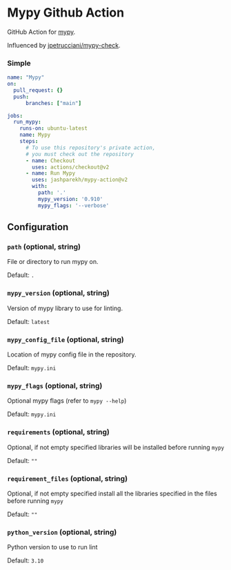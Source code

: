 # Mypy Github Action

GitHub Action for [mypy](https://mypy.readthedocs.io/en/master/).

Influenced by [jpetrucciani/mypy-check](https://github.com/jpetrucciani/mypy-check). 

### Simple

```yaml
name: "Mypy"
on:
  pull_request: {}
  push:
      branches: ["main"]

jobs:
  run_mypy:
    runs-on: ubuntu-latest
    name: Mypy
    steps:
      # To use this repository's private action,
      # you must check out the repository
      - name: Checkout
        uses: actions/checkout@v2
      - name: Run Mypy
        uses: jashparekh/mypy-action@v2
        with:
          path: '.'
          mypy_version: '0.910'
          mypy_flags: '--verbose'
```

## Configuration

### `path` (optional, string)

File or directory to run mypy on.

Default: `.`

### `mypy_version` (optional, string)

Version of mypy library to use for linting.

Default: `latest`

### `mypy_config_file` (optional, string)

Location of mypy config file in the repository.

Default: `mypy.ini`

### `mypy_flags` (optional, string)

Optional mypy flags (refer to `mypy --help`)

Default: `mypy.ini`

### `requirements` (optional, string)

Optional, if not empty specified libraries will be installed before running `mypy`

Default: `""`

### `requirement_files` (optional, string)

Optional, if not empty specified install all the libraries specified in the files before running `mypy`

Default: `""`

### `python_version` (optional, string)

Python version to use to run lint

Default: `3.10`
